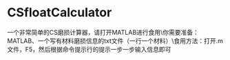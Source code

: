 # CSfloatCalculator
一个非常简单的CS磨损计算器，请打开MATLAB进行食用\\你需要准备：MATLAB、一个写有材料磨损信息的txt文件（一行一个材料）\\食用方法：打开.m文件，F5，然后根据命令提示行的提示一步一步输入信息即可
